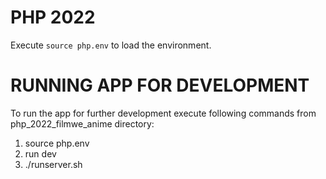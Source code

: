 # PHP 2022

Execute ```source php.env``` to load the environment.

# RUNNING APP FOR DEVELOPMENT
To run the app for further development execute following commands from php_2022_filmwe_anime directory:  
1) source php.env  
2) run dev  
3) ./runserver.sh  

